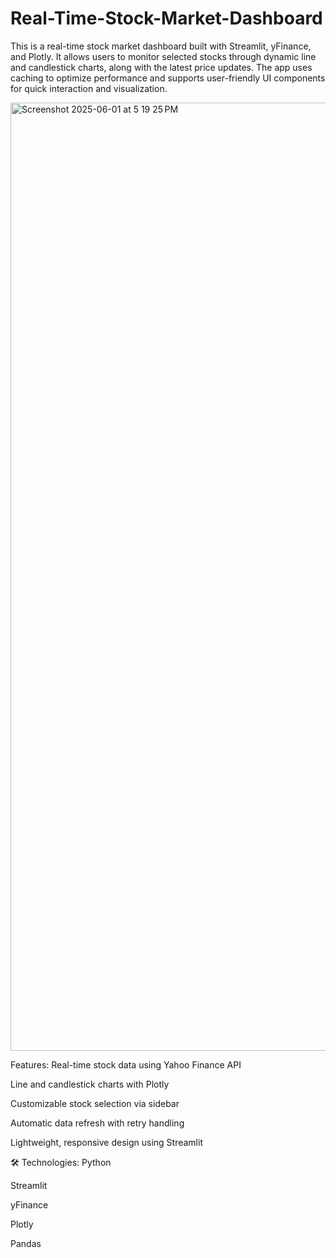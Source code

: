 # Real-Time-Stock-Market-Dashboard

This is a real-time stock market dashboard built with Streamlit, yFinance, and Plotly. It allows users to monitor selected stocks through dynamic line and candlestick charts, along with the latest price updates. The app uses caching to optimize performance and supports user-friendly UI components for quick interaction and visualization.

<img width="1517" alt="Screenshot 2025-06-01 at 5 19 25 PM" src="https://github.com/user-attachments/assets/4f62adaf-8268-457e-a23c-f4aa802da9ea" />



Features:
Real-time stock data using Yahoo Finance API

Line and candlestick charts with Plotly

Customizable stock selection via sidebar

Automatic data refresh with retry handling

Lightweight, responsive design using Streamlit

🛠️ Technologies:
Python

Streamlit

yFinance

Plotly

Pandas

